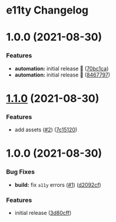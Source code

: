 # e11ty Changelog

# 1.0.0 (2021-08-30)


### Features

* **automation:** initial release :rocket: ([70bc1ca](https://github.com/palebludot/e11ty/commit/70bc1ca90d69e1af76fce3954688480a92bbc50a))
* **automation:** initial release :rocket: ([8467797](https://github.com/palebludot/e11ty/commit/846779765f02c40b291964edae0ab6d0c27c15c1))

# [1.1.0](https://github.com/palebludot/e11ty-test/compare/v1.0.0...v1.1.0) (2021-08-30)


### Features

* add assets ([#2](https://github.com/palebludot/e11ty-test/issues/2)) ([7c15120](https://github.com/palebludot/e11ty-test/commit/7c151201cf4bdc0dc9f8601114a9071dd0e12353))

# 1.0.0 (2021-08-30)


### Bug Fixes

* **build:** fix `a11y` errors ([#1](https://github.com/palebludot/e11ty-test/issues/1)) ([d2092cf](https://github.com/palebludot/e11ty-test/commit/d2092cf807740705e83715bb915f4868d33ee9c1))


### Features

* initial release ([3d80cff](https://github.com/palebludot/e11ty-test/commit/3d80cffed6d80489cfb21a18dd69e787b005af7a))
